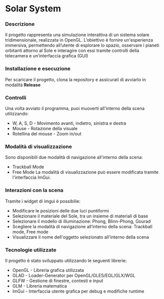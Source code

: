 # Solar System
### Descrizione
Il progetto rappresenta una simulazione interattiva di un sistema solare tridimensionale, realizzata in OpenGL. L’obiettivo è fornire un'esperienza immersiva, permettendo all’utente di esplorare lo spazio, osservare i pianeti orbitanti attorno al Sole e interagire con essi tramite controlli della telecamera e un’interfaccia grafica (GUI)
### Installazione e esecuzione
Per scaricare il progetto, clona la repository e assicurati di avviarlo in modalità **Release**
### Controlli
Una volta avviato il programma, puoi muoverti all'interno della scena utilizzando:
- W, A, S, D - Movimento avanti, indietro, sinistra e destra
- Mouse - Rotazione della visuale
- Rotellina del mouse - Zoom in/out
### Modalità di visualizzazione 
Sono disponibili due modalità di navigazione all'interno della scena:
- Trackball Mode
- Free Mode
La modalità di visualizzazione può essere modificata tramite l'interfaccia ImGui.
### Interazioni con la scena
Tramite i widget di imgui è possibilie:
- Modificare le posizioni delle due luci puntiformi
- Selezionare il materiale del Sole, tra un insieme di materiali di base
- Selezionare il modello di illuminazione: Phong, Blinn-Phong, Gourad
- Scegliere la modalità di navigazione all’interno della scena: Trackball mode, Free mode
- Visualizzare il nome dell'oggetto selezionato all'interno della scena
### Tecnologie utilizzate
Il progetto è stato sviluppato utilizzando le seguenti librerie:
- OpenGL - Libreria grafica utilizzata
- GLAD - Loader-Generator per OpenGL/GLES/EGL/GLX/WGL
- GLFW - Gestione di finestre, contesti e input
- GLM - Libreria matematica
- ImGui - Interfaccia utente grafica per debug e modifiche runtime
